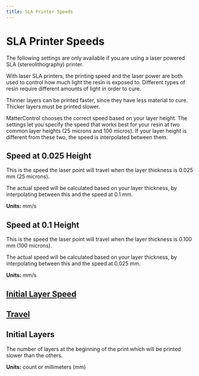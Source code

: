 ```yaml
---
title: SLA Printer Speeds
---
```


SLA Printer Speeds
==================

The following settings are only available if you are using a laser powered SLA (stereolithography) printer.

With laser SLA printers, the printing speed and the laser power are both used to control how much light the resin is exposed to. Different types of resin require different amounts of light in order to cure.

Thinner layers can be printed faster, since they have less material to cure. Thicker layers must be printed slower.

MatterControl chooses the correct speed based on your layer height. The settings let you specify the speed that works best for your resin at two common layer heights (25 microns and 100 micros). If your layer height is different from these two, the speed is interpolated between them.

Speed at 0.025 Height
---------------------

This is the speed the laser point will travel when the layer thickness is 0.025 mm (25 microns).

The actual speed will be calculated based on your layer thickness, by interpolating between this and the speed at 0.1 mm.

**Units:** mm/s

Speed at 0.1 Height
-------------------

This is the speed the laser point will travel when the layer thickness is 0.100 mm (100 microns).

The actual speed will be calculated based on your layer thickness, by interpolating between this and the speed at 0.025 mm.

**Units:** mm/s

[Initial Layer Speed](speed#initial-layer-speed)
------------------------------------------------

[Travel](speed#travel)
----------------------

Initial Layers
--------------

The number of layers at the beginning of the print which will be printed slower than the others.

**Units:** count or millimeters (mm)